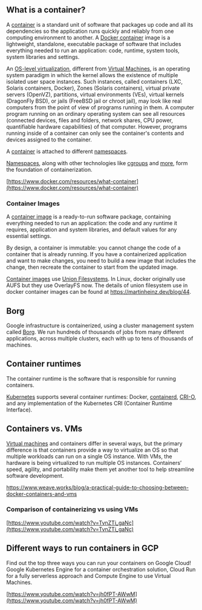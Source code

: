 
## What is a container?

A [container](https://www.freecodecamp.org/news/demystifying-containers-101-a-deep-dive-into-container-technology-for-beginners-d7b60d8511c1/)  is a standard unit of software that packages up code and all its dependencies so the application runs quickly and reliably from one computing environment to another. A [Docker container](https://www.docker.com/resources/what-container) image is a lightweight, standalone, executable package of software that includes everything needed to run an application: code, runtime, system tools, system libraries and settings.  

An [OS-level virtualization](https://en.wikipedia.org/wiki/OS-level_virtualization), different from [Virtual Machines](VM), is an operating system paradigm in which the kernel allows the existence of multiple isolated user space instances. Such instances, called containers (LXC, Solaris containers, Docker), Zones (Solaris containers), virtual private servers (OpenVZ), partitions, virtual environments (VEs), virtual kernels (DragonFly BSD), or jails (FreeBSD jail or chroot jail), may look like real computers from the point of view of programs running in them. A computer program running on an ordinary operating system can see all resources (connected devices, files and folders, network shares, CPU power, quantifiable hardware capabilities) of that computer. However, programs running inside of a container can only see the container's contents and devices assigned to the container.


A [container](https://appfleet.com/blog/what-is-a-container-a-kernel-introduction/) is  attached to different [namespaces](https://opensource.com/article/19/10/namespaces-and-containers-linux).

[Namespaces](Namespaces), along with other technologies like [cgroups](https://en.wikipedia.org/wiki/Cgroups) and [more](https://blog.scottlowe.org/2013/09/04/introducing-linux-network-namespaces/), form the foundation of containerization.

[https://www.docker.com/resources/what-container](https://www.docker.com/resources/what-container)


### Container Images

A [container image](https://cloud.google.com/container-registry/docs/image-formats) is a ready-to-run software package, containing everything needed to run an application: the code and any runtime it requires, application and system libraries, and default values for any essential settings.


By design, a container is immutable: you cannot change the code of a container that is already running. If you have a containerized application and want to make changes, you need to build a new image that includes the change, then recreate the container to start from the updated image.

[Container images](https://phoenixnap.com/kb/docker-image-vs-container) use [Union Filesystems](https://en.wikipedia.org/wiki/UnionFS). In Linux, docker originally use AUFS but they use OverlayFS now.  The details of union filesystem use in docker container images can be found at https://martinheinz.dev/blog/44.

## Borg

Google  infrastructure is containerized, using a cluster management system called [Borg](https://research.google.com/pubs/pub43438.html?hl=es). We run hundreds of thousands of jobs from many different applications, across multiple clusters, each with up to tens of thousands of machines.

## Container runtimes

The container runtime is the software that is responsible for running containers.

[Kubernetes](https://github.com/bobbae/gcp/wiki/Kubernetes-Engine-and-Containers) supports several container runtimes: Docker, [containerd](https://containerd.io/), [CRI-O](https://cri-o.io), and any implementation of the Kubernetes CRI (Container Runtime Interface).

## Containers vs. VMs

[Virtual machines](VM) and containers differ in several ways, but the primary difference is that containers provide a way to virtualize an OS so that multiple workloads can run on a single OS instance. With VMs, the hardware is being virtualized to run multiple OS instances. Containers’ speed, agility, and portability make them yet another tool to help streamline software development.




https://www.weave.works/blog/a-practical-guide-to-choosing-between-docker-containers-and-vms

### Comparison of containerizing vs using VMs

[https://www.youtube.com/watch?v=TvnZTi_gaNc](https://www.youtube.com/watch?v=TvnZTi_gaNc)


## Different ways to run containers in GCP

Find out the top three ways you can run your containers on Google Cloud! Google Kubernetes Engine for a container orchestration solution, Cloud Run for a fully serverless approach and Compute Engine to use Virtual Machines.

[https://www.youtube.com/watch?v=jh0fPT-AWwM](https://www.youtube.com/watch?v=jh0fPT-AWwM)
